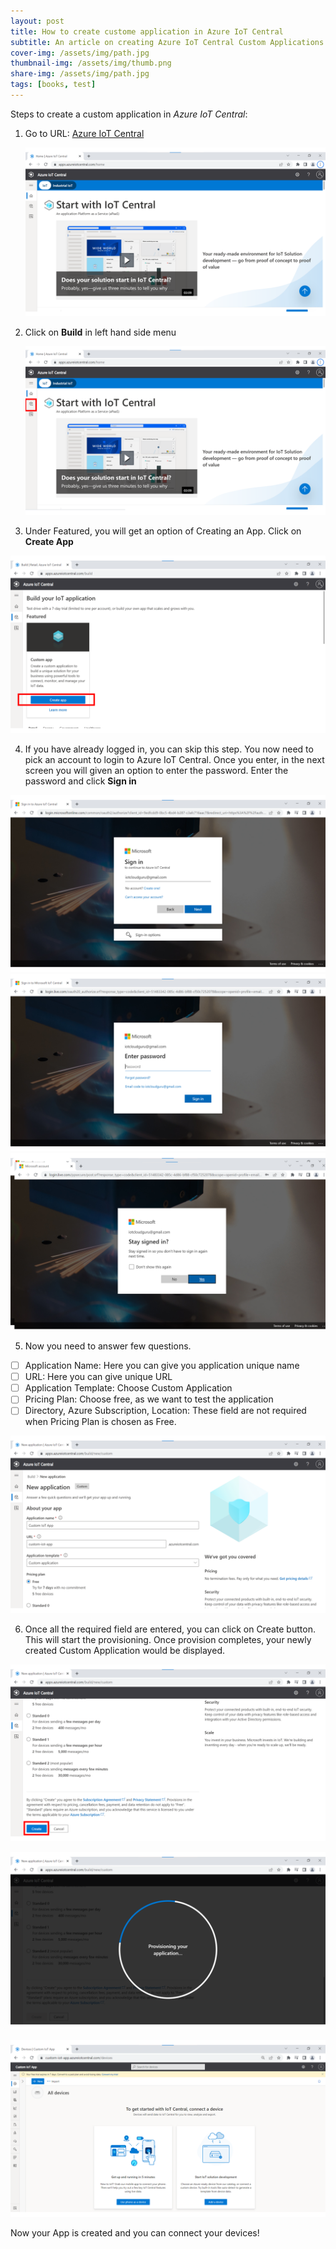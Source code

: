 ```yaml
---
layout: post
title: How to create custome application in Azure IoT Central
subtitle: An article on creating Azure IoT Central Custom Applications
cover-img: /assets/img/path.jpg
thumbnail-img: /assets/img/thumb.png
share-img: /assets/img/path.jpg
tags: [books, test]
---
```

Steps to create a custom application in *Azure IoT Central*:

 1. Go to URL: [Azure IoT Central](https://apps.azureiotcentral.com/home)
         
      ![alt text](/assets/img/Slide1.PNG)
             
 2. Click on **Build** in left hand side menu

     ![alt text](/assets/img/Slide2.PNG)
 
 3. Under Featured, you will get an option of Creating an App. Click on **Create App**
 
 ![alt text](/assets/img/Slide3.PNG)

 4. If you have already logged in, you can skip this step. You now need to pick an account to login to Azure IoT  Central. Once you enter, in the next screen you
    will given an option to enter the password. Enter the  password and click **Sign in**
  
 ![alt text](/assets/img/Slide4.PNG)
 ![alt text](/assets/img/Slide5.PNG)
 ![alt text](/assets/img/Slide6.PNG)

5. Now you need to answer few questions. 
 - [ ] Application Name: Here you can give you application unique name 
 - [ ] URL: Here you can give unique URL
 - [ ] Application Template: Choose Custom Application
 - [ ] Pricing Plan: Choose free, as we want to test the application
 - [ ] Directory, Azure  Subscription, Location: These field are not required when Pricing Plan is chosen as Free.

![alt text](/assets/img/Slide7.PNG)

6. Once all the required field are entered, you can click on Create button. This will start the provisioning. Once provision completes, your newly created Custom Application would be displayed.

![alt text](/assets/img/Slide8.PNG)

![alt text](/assets/img/Slide9.PNG)

![alt text](/assets/img/Slide10.PNG)

Now your App is created and you can connect your devices!

